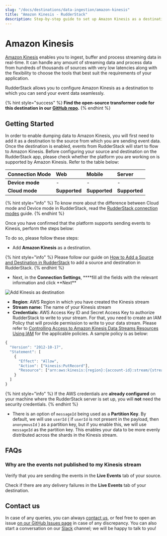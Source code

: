 ```yaml
---
slug: "/docs/destinations/data-ingestion/amazon-kinesis"
title: "Amazon Kinesis - RudderStack"
description: Step-by-step guide to set up Amazon Kinesis as a destination in RudderStack.
---
```


# Amazon Kinesis

[Amazon Kinesis](https://aws.amazon.com/kinesis/) enables you to ingest, buffer and process streaming data in real-time. It can handle any amount of streaming data and process data from hundreds of thousands of sources with very low latencies along with the flexibility to choose the tools that best suit the requirements of your application.

RudderStack allows you to configure Amazon Kinesis as a destination to which you can send your event data seamlessly.

{% hint style="success" %}
**Find the open-source transformer code for this destination in our** [**GitHub repo**](https://github.com/rudderlabs/rudder-transformer/tree/master/v0/destinations/kinesis)**.**
{% endhint %}

## **Getting Started**

In order to enable dumping data to Amazon Kinesis, you will first need to add it as a destination to the source from which you are sending event data. Once the destination is enabled, events from RudderStack will start to flow to Amazon Kinesis. Before configuring your source and destination on the RudderStack app, please check whether the platform you are working on is supported by Amazon Kinesis. Refer to the table below:

| **Connection Mode** | **Web**       | **Mobile**    | **Server**    |
| :------------------ | :------------ | :------------ | :------------ |
| **Device mode**     | -             | -             | -             |
| **Cloud mode**      | **Supported** | **Supported** | **Supported** |

{% hint style="info" %}
To know more about the difference between Cloud mode and Device mode in RudderStack, read the [RudderStack connection modes](https://docs.rudderstack.com/get-started/rudderstack-connection-modes) guide.
{% endhint %}

Once you have confirmed that the platform supports sending events to Kinesis, perform the steps below:

To do so, please follow these steps:

- Add **Amazon Kinesis** as a destination.

{% hint style="info" %}
Please follow our guide on [How to Add a Source and Destination in RudderStack](https://docs.rudderstack.com/how-to-guides/adding-source-and-destination-rudderstack) to add a source and destination in RudderStack.
{% endhint %}

- Next, in the **Connection Settings**, \***\*fill all the fields with the relevant information and click **Next\*\*

![Add Kinesis as destination](../../.gitbook/assets/image%20%287%29.png)

- **Region**: AWS Region in which you have created the Kinesis stream
- **Stream name:** The name of your Kinesis stream
- **Credentials:** AWS Access Key ID and Secret Access Key to authorize RudderStack to write to your stream. For that, you need to create an IAM Policy that will provide permission to write to your data stream. Please refer to [Controlling Access to Amazon Kinesis Data Streams Resources Using IAM](https://docs.aws.amazon.com/streams/latest/dev/controlling-access.html) for the applicable policies. A sample policy is as below:

```javascript
{
  "Version": "2012-10-17",
  "Statement": [
    {
      "Effect": "Allow",
      "Action": ["kinesis:PutRecord"],
      "Resource": ["arn:aws:kinesis:{region}:{account-id}:stream/{stream-name}"]
    }
  ]
}
```

{% hint style="info" %}
If the AWS credentials are **already configured** on your machine where the RudderStack server is set up, you will **not** need the security credentials.
{% endhint %}

- There is an option of `messageId` being used as a **Partition Key**. By default, we will use `userId` \( if `userId` is not present in the payload, then `anonymousId` \) as a partition key, but if you enable this, we will use `messageId` as the partition key. This enables your data to be more evenly distributed across the shards in the Kinesis stream.

## FAQs

### Why are the events not published to my Kinesis stream

Verify that you are sending the events in the **Live Events** tab of your source.

Check if there are any delivery failures in the **Live Events** tab of your destination.

## Contact us

In case of any queries, you can always [contact us](mailto:%20docs@rudderstack.com), or feel free to open an issue [on our GitHub Issues page](https://github.com/rudderlabs/rudder-sdk-android/issues) in case of any discrepancy. You can also start a conversation on our [Slack](https://resources.rudderstack.com/join-rudderstack-slack) channel; we will be happy to talk to you!
